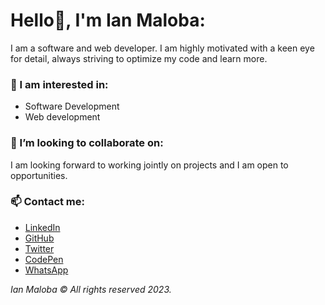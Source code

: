 # Hello👋, I'm Ian Maloba:
I am a software and web developer. I am highly motivated with a keen eye for detail, always striving to optimize my code and learn more.

### 👀 I am interested in:
- Software Development
- Web development


### 💞️ I’m looking to collaborate on:
I am looking forward to working jointly on projects and I am open to opportunities.

### 📫 Contact me:
- [LinkedIn](https://www.linkedin.com/in/ianmalobamwakha)
- [GitHub](https://github.com/IanMalobaMwakha)
- [Twitter](https://twitter.com/IanMwakha)
- [CodePen](https://codepen.io/ianmalobamwakha/pens/public)
- [WhatsApp](https://wa.link/9swn5e)

  
*Ian Maloba © All rights reserved 2023.*

